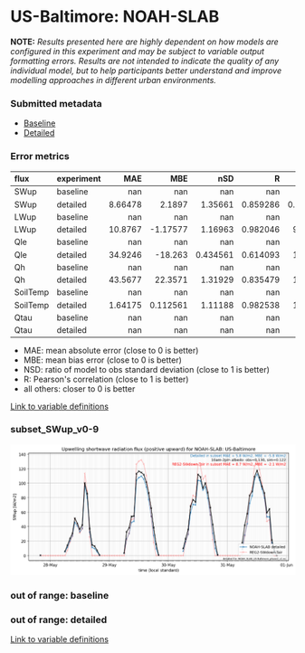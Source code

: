 # US-Baltimore: NOAH-SLAB

**NOTE:** *Results presented here are highly dependent on how models are configured in this experiment and may be subject to variable output formatting errors. Results are not intended to indicate the quality of any individual model, but to help participants better understand and improve modelling approaches in different urban environments.*

### Submitted metadata

- [Baseline](NOAH-SLAB_US-Baltimore_baseline_attrs.md)
- [Detailed](NOAH-SLAB_US-Baltimore_detailed_attrs.md)

### Error metrics

| flux     | experiment   |       MAE |        MBE |        nSD |          R |        5th |      95th |      RMSE |      cRMSE |       AMBE |      1-nSD |         1-R |     nSkewness |   nKurtosis |     Overlap |
|:---------|:-------------|----------:|-----------:|-----------:|-----------:|-----------:|----------:|----------:|-----------:|-----------:|-----------:|------------:|--------------:|------------:|------------:|
| SWup     | baseline     | nan       | nan        | nan        | nan        | nan        | nan       | nan       | nan        | nan        | nan        | nan         | nan           | nan         | nan         |
| SWup     | detailed     |   8.66478 |   2.1897   |   1.35661  |   0.859286 |   0.233202 |   6.89249 |  24.0233  |   0.713415 |   2.1897   |   0.356613 |   0.140714  |   4.2413      |  21.6714    |   0.0694209 |
| LWup     | baseline     | nan       | nan        | nan        | nan        | nan        | nan       | nan       | nan        | nan        | nan        | nan         | nan           | nan         | nan         |
| LWup     | detailed     |  10.8767  |  -1.17577  |   1.16963  |   0.982046 |   9.74713  |  27.3161  |  14.7492  |   0.266036 |   1.17577  |   0.169631 |   0.0179545 |   6.19002     |   0.419506  |   0.0940765 |
| Qle      | baseline     | nan       | nan        | nan        | nan        | nan        | nan       | nan       | nan        | nan        | nan        | nan         | nan           | nan         | nan         |
| Qle      | detailed     |  34.9246  | -18.263    |   0.434561 |   0.614093 |  15.1399   | 132.482   |  61.3323  |   0.809396 |  18.263    |   0.565439 |   0.385907  |   0.31339     |   2.45972   |   0.282523  |
| Qh       | baseline     | nan       | nan        | nan        | nan        | nan        | nan       | nan       | nan        | nan        | nan        | nan         | nan           | nan         | nan         |
| Qh       | detailed     |  43.5677  |  22.3571   |   1.31929  |   0.835479 |  10.3025   |  98.3098  |  68.6671  |   0.732155 |  22.3571   |   0.319291 |   0.164521  |   0.000905375 |   0.237963  |   0.119728  |
| SoilTemp | baseline     | nan       | nan        | nan        | nan        | nan        | nan       | nan       | nan        | nan        | nan        | nan         | nan           | nan         | nan         |
| SoilTemp | detailed     |   1.64175 |   0.112561 |   1.11188  |   0.982538 |   1.08621  |   2.28992 |   2.12225 |   0.226602 |   0.112561 |   0.111873 |   0.0174625 |   0.471253    |   0.0483229 |   0.104759  |
| Qtau     | baseline     | nan       | nan        | nan        | nan        | nan        | nan       | nan       | nan        | nan        | nan        | nan         | nan           | nan         | nan         |
| Qtau     | detailed     | nan       | nan        | nan        | nan        | nan        | nan       | nan       | nan        | nan        | nan        | nan         | nan           | nan         | nan         |

 - MAE: mean absolute error (close to 0 is better)
 - MBE: mean bias error (close to 0 is better)
 - NSD: ratio of model to obs standard deviation (close to 1 is better)
 - R: Pearson's correlation (close to 1 is better)
 - all others: closer to 0 is better

[Link to variable definitions](../modelattrs/variable_definitions.md)

### <a name="subset_swup_v0-9"></a>subset_SWup_v0-9
[![NOAH-SLAB_US-Baltimore_subset_SWup_v0-9.png](NOAH-SLAB_US-Baltimore_subset_SWup_v0-9.png)](NOAH-SLAB_US-Baltimore_subset_SWup_v0-9.png)

### out of range: baseline


### out of range: detailed



[Link to variable definitions](../modelattrs/variable_definitions.md)

